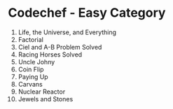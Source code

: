 # Codechef - Easy Category

1. Life, the Universe, and Everything 
2. Factorial
3. Ciel and A-B Problem Solved
4. Racing Horses Solved
5. Uncle Johny	
6. Coin Flip
7. Paying Up
8. Carvans
9. Nuclear Reactor
10. Jewels and Stones